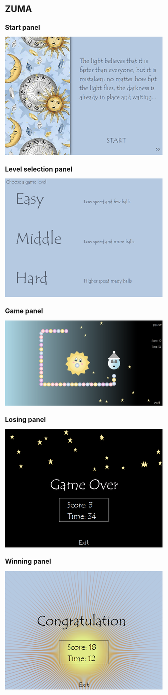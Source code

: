 # ZUMA

## Start panel

![Start Page](https://github.com/liub0v/BSU-labs/blob/master/Practice/lab9%20(Zuma)/Screenshots/1.png)

## Level selection panel

![Level  panel](https://github.com/liub0v/BSU-labs/blob/master/Practice/lab9%20(Zuma)/Screenshots/2.png)

## Game panel

![Game panel](https://github.com/liub0v/BSU-labs/blob/master/Practice/lab9%20(Zuma)/Screenshots/3.png)

## Losing panel

![Losing panel](https://github.com/liub0v/BSU-labs/blob/master/Practice/lab9%20(Zuma)/Screenshots/5.png)

## Winning panel

![](https://github.com/liub0v/BSU-labs/blob/master/Practice/lab9%20(Zuma)/Screenshots/6.png)
